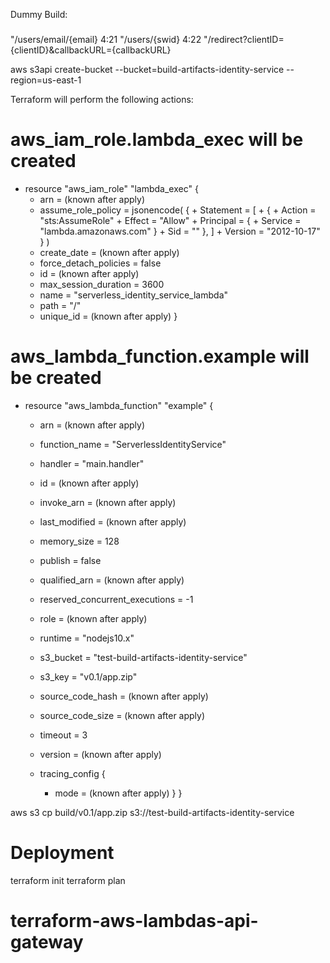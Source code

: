 Dummy Build:

###

"/users/email/{email}
4:21
"/users/{swid}
4:22
"/redirect?clientID={clientID}&callbackURL={callbackURL}




aws s3api create-bucket --bucket=build-artifacts-identity-service --region=us-east-1


Terraform will perform the following actions:

  # aws_iam_role.lambda_exec will be created
  + resource "aws_iam_role" "lambda_exec" {
      + arn                   = (known after apply)
      + assume_role_policy    = jsonencode(
            {
              + Statement = [
                  + {
                      + Action    = "sts:AssumeRole"
                      + Effect    = "Allow"
                      + Principal = {
                          + Service = "lambda.amazonaws.com"
                        }
                      + Sid       = ""
                    },
                ]
              + Version   = "2012-10-17"
            }
        )
      + create_date           = (known after apply)
      + force_detach_policies = false
      + id                    = (known after apply)
      + max_session_duration  = 3600
      + name                  = "serverless_identity_service_lambda"
      + path                  = "/"
      + unique_id             = (known after apply)
    }

  # aws_lambda_function.example will be created
  + resource "aws_lambda_function" "example" {
      + arn                            = (known after apply)
      + function_name                  = "ServerlessIdentityService"
      + handler                        = "main.handler"
      + id                             = (known after apply)
      + invoke_arn                     = (known after apply)
      + last_modified                  = (known after apply)
      + memory_size                    = 128
      + publish                        = false
      + qualified_arn                  = (known after apply)
      + reserved_concurrent_executions = -1
      + role                           = (known after apply)
      + runtime                        = "nodejs10.x"
      + s3_bucket                      = "test-build-artifacts-identity-service"
      + s3_key                         = "v0.1/app.zip"
      + source_code_hash               = (known after apply)
      + source_code_size               = (known after apply)
      + timeout                        = 3
      + version                        = (known after apply)

      + tracing_config {
          + mode = (known after apply)
        }
    }




aws s3 cp build/v0.1/app.zip s3://test-build-artifacts-identity-service

# Deployment
terraform init
terraform plan




# terraform-aws-lambdas-api-gateway
